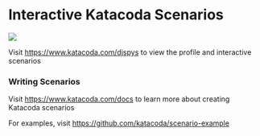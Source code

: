 # Interactive Katacoda Scenarios

[![](http://shields.katacoda.com/katacoda/djspys/count.svg)](https://www.katacoda.com/djspys "Get your profile on Katacoda.com")

Visit https://www.katacoda.com/djspys to view the profile and interactive scenarios

### Writing Scenarios
Visit https://www.katacoda.com/docs to learn more about creating Katacoda scenarios

For examples, visit https://github.com/katacoda/scenario-example
